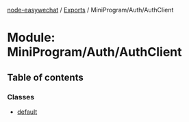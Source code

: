 [node-easywechat](../README.md) / [Exports](../modules.md) / MiniProgram/Auth/AuthClient

# Module: MiniProgram/Auth/AuthClient

## Table of contents

### Classes

- [default](../classes/MiniProgram_Auth_AuthClient.default.md)
